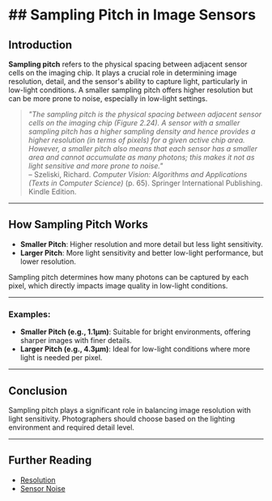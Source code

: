 # ## Sampling Pitch in Image Sensors

## Introduction

**Sampling pitch** refers to the physical spacing between adjacent sensor cells on the imaging chip. It plays a crucial role in determining image resolution, detail, and the sensor's ability to capture light, particularly in low-light conditions. A smaller sampling pitch offers higher resolution but can be more prone to noise, especially in low-light settings.

> *"The sampling pitch is the physical spacing between adjacent sensor cells on the imaging chip (Figure 2.24). A sensor with a smaller sampling pitch has a higher sampling density and hence provides a higher resolution (in terms of pixels) for a given active chip area. However, a smaller pitch also means that each sensor has a smaller area and cannot accumulate as many photons; this makes it not as light sensitive and more prone to noise."*  
> – Szeliski, Richard. *Computer Vision: Algorithms and Applications (Texts in Computer Science)* (p. 65). Springer International Publishing. Kindle Edition.

---

## How Sampling Pitch Works

- **Smaller Pitch**: Higher resolution and more detail but less light sensitivity.
- **Larger Pitch**: More light sensitivity and better low-light performance, but lower resolution.

Sampling pitch determines how many photons can be captured by each pixel, which directly impacts image quality in low-light conditions.

---

### Examples:

- **Smaller Pitch (e.g., 1.1μm)**: Suitable for bright environments, offering sharper images with finer details.
- **Larger Pitch (e.g., 4.3μm)**: Ideal for low-light conditions where more light is needed per pixel.

---

## Conclusion

Sampling pitch plays a significant role in balancing image resolution with light sensitivity. Photographers should choose based on the lighting environment and required detail level.

---

## Further Reading

- [Resolution](#)
- [Sensor Noise](#)
